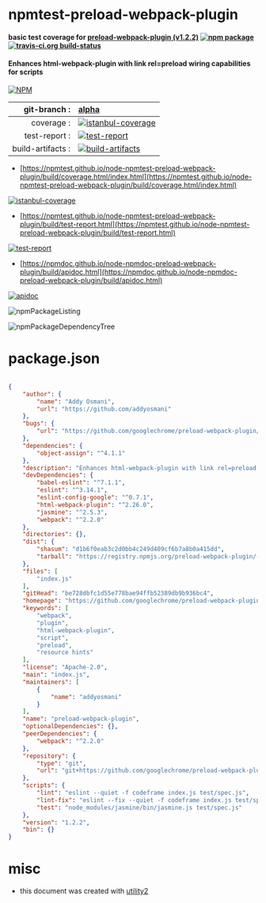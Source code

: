 # npmtest-preload-webpack-plugin

#### basic test coverage for  [preload-webpack-plugin (v1.2.2)](https://github.com/googlechrome/preload-webpack-plugin)  [![npm package](https://img.shields.io/npm/v/npmtest-preload-webpack-plugin.svg?style=flat-square)](https://www.npmjs.org/package/npmtest-preload-webpack-plugin) [![travis-ci.org build-status](https://api.travis-ci.org/npmtest/node-npmtest-preload-webpack-plugin.svg)](https://travis-ci.org/npmtest/node-npmtest-preload-webpack-plugin)

#### Enhances html-webpack-plugin with link rel=preload wiring capabilities for scripts

[![NPM](https://nodei.co/npm/preload-webpack-plugin.png?downloads=true&downloadRank=true&stars=true)](https://www.npmjs.com/package/preload-webpack-plugin)

| git-branch : | [alpha](https://github.com/npmtest/node-npmtest-preload-webpack-plugin/tree/alpha)|
|--:|:--|
| coverage : | [![istanbul-coverage](https://npmtest.github.io/node-npmtest-preload-webpack-plugin/build/coverage.badge.svg)](https://npmtest.github.io/node-npmtest-preload-webpack-plugin/build/coverage.html/index.html)|
| test-report : | [![test-report](https://npmtest.github.io/node-npmtest-preload-webpack-plugin/build/test-report.badge.svg)](https://npmtest.github.io/node-npmtest-preload-webpack-plugin/build/test-report.html)|
| build-artifacts : | [![build-artifacts](https://npmtest.github.io/node-npmtest-preload-webpack-plugin/glyphicons_144_folder_open.png)](https://github.com/npmtest/node-npmtest-preload-webpack-plugin/tree/gh-pages/build)|

- [https://npmtest.github.io/node-npmtest-preload-webpack-plugin/build/coverage.html/index.html](https://npmtest.github.io/node-npmtest-preload-webpack-plugin/build/coverage.html/index.html)

[![istanbul-coverage](https://npmtest.github.io/node-npmtest-preload-webpack-plugin/build/screenCapture.buildCi.browser.%252Ftmp%252Fbuild%252Fcoverage.lib.html.png)](https://npmtest.github.io/node-npmtest-preload-webpack-plugin/build/coverage.html/index.html)

- [https://npmtest.github.io/node-npmtest-preload-webpack-plugin/build/test-report.html](https://npmtest.github.io/node-npmtest-preload-webpack-plugin/build/test-report.html)

[![test-report](https://npmtest.github.io/node-npmtest-preload-webpack-plugin/build/screenCapture.buildCi.browser.%252Ftmp%252Fbuild%252Ftest-report.html.png)](https://npmtest.github.io/node-npmtest-preload-webpack-plugin/build/test-report.html)

- [https://npmdoc.github.io/node-npmdoc-preload-webpack-plugin/build/apidoc.html](https://npmdoc.github.io/node-npmdoc-preload-webpack-plugin/build/apidoc.html)

[![apidoc](https://npmdoc.github.io/node-npmdoc-preload-webpack-plugin/build/screenCapture.buildCi.browser.%252Ftmp%252Fbuild%252Fapidoc.html.png)](https://npmdoc.github.io/node-npmdoc-preload-webpack-plugin/build/apidoc.html)

![npmPackageListing](https://npmtest.github.io/node-npmtest-preload-webpack-plugin/build/screenCapture.npmPackageListing.svg)

![npmPackageDependencyTree](https://npmtest.github.io/node-npmtest-preload-webpack-plugin/build/screenCapture.npmPackageDependencyTree.svg)



# package.json

```json

{
    "author": {
        "name": "Addy Osmani",
        "url": "https://github.com/addyosmani"
    },
    "bugs": {
        "url": "https://github.com/googlechrome/preload-webpack-plugin/issues"
    },
    "dependencies": {
        "object-assign": "^4.1.1"
    },
    "description": "Enhances html-webpack-plugin with link rel=preload wiring capabilities for scripts",
    "devDependencies": {
        "babel-eslint": "^7.1.1",
        "eslint": "^3.14.1",
        "eslint-config-google": "^0.7.1",
        "html-webpack-plugin": "^2.26.0",
        "jasmine": "^2.5.3",
        "webpack": "^2.2.0"
    },
    "directories": {},
    "dist": {
        "shasum": "d1b6f0eab3c2d0bb4c249d409cf6b7a8b0a415dd",
        "tarball": "https://registry.npmjs.org/preload-webpack-plugin/-/preload-webpack-plugin-1.2.2.tgz"
    },
    "files": [
        "index.js"
    ],
    "gitHead": "be728dbfc1d55e778bae94ffb52389db9b936bc4",
    "homepage": "https://github.com/googlechrome/preload-webpack-plugin",
    "keywords": [
        "webpack",
        "plugin",
        "html-webpack-plugin",
        "script",
        "preload",
        "resource hints"
    ],
    "license": "Apache-2.0",
    "main": "index.js",
    "maintainers": [
        {
            "name": "addyosmani"
        }
    ],
    "name": "preload-webpack-plugin",
    "optionalDependencies": {},
    "peerDependencies": {
        "webpack": "^2.2.0"
    },
    "repository": {
        "type": "git",
        "url": "git+https://github.com/googlechrome/preload-webpack-plugin.git"
    },
    "scripts": {
        "lint": "eslint --quiet -f codeframe index.js test/spec.js",
        "lint-fix": "eslint --fix --quiet -f codeframe index.js test/spec.js",
        "test": "node_modules/jasmine/bin/jasmine.js test/spec.js"
    },
    "version": "1.2.2",
    "bin": {}
}
```



# misc
- this document was created with [utility2](https://github.com/kaizhu256/node-utility2)
